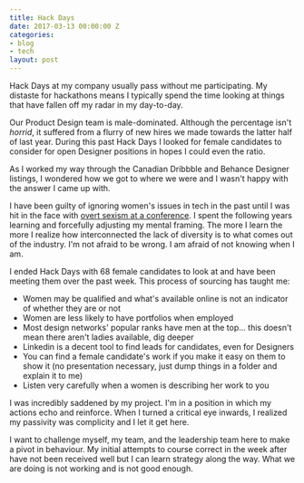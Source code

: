 ```yaml
---
title: Hack Days
date: 2017-03-13 00:00:00 Z
categories:
- blog
- tech
layout: post
---
```


Hack Days at my company usually pass without me participating. My distaste for hackathons means I typically spend the time looking at things that have fallen off my radar in my day-to-day.

Our Product Design team is male-dominated. Although the percentage isn't _horrid_, it suffered from a flurry of new hires we made towards the latter half of last year. During this past Hack Days I looked for female candidates to consider for open Designer positions in hopes I could even the ratio.

As I worked my way through the Canadian Dribbble and Behance Designer listings, I wondered how we got to where we were and I wasn't happy with the answer I came up with.

I have been guilty of ignoring women's issues in tech in the past until I was hit in the face with [overt sexism at a conference](http://helentran.com/from-the-desk-of-the-politely-angry). I spent the following years learning and forcefully adjusting my mental framing. The more I learn the more I realize how interconnected the lack of diversity is to what comes out of the industry. I'm not afraid to be wrong. I am afraid of not knowing when I am.

I ended Hack Days with 68 female candidates to look at and have been meeting them over the past week. This process of sourcing has taught me: 

- Women may be qualified and what's available online is not an indicator of whether they are or not
- Women are less likely to have portfolios when employed
- Most design networks' popular ranks have men at the top... this doesn't mean there aren't ladies available, dig deeper
- Linkedin is a decent tool to find leads for candidates, even for Designers
- You can find a female candidate's work if you make it easy on them to show it (no presentation necessary, just dump things in a folder and explain it to me)
- Listen very carefully when a women is describing her work to you

I was incredibly saddened by my project. I'm in a position in which my actions echo and reinforce. When I turned a critical eye inwards, I realized my passivity was complicity and I let it get here. 

I want to challenge myself, my team, and the leadership team here to make a pivot in behaviour. My initial attempts to course correct in the week after have not been received well but I can learn strategy along the way. What we are doing is not working and is not good enough. 